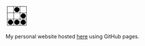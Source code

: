 <img src="https://github.com/divayprakash/divayprakash.github.io/blob/master/images/favicon.png" width="60"> 

My personal website hosted [here](http://divayprakash.github.io) using GitHub pages.

